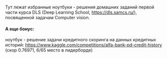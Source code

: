 Тут лежат избранные ноутбуки - решения домашних заданий первой части курса DLS (Deep Learning School, https://dls.samcs.ru/), посвященной задачам Computer vision.

#### А еще бонус:
ноутбук - решение задачи кредитного скоринга на данных кредитных историй: https://www.kaggle.com/competitions/alfa-bank-pd-credit-history (скор 0.76971, 6/65 место в лидерборде)
